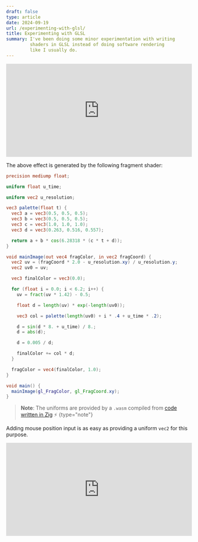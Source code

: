 ```yaml
---
draft: false
type: article
date: 2024-09-19
url: /experimenting-with-glsl/
title: Experimenting with GLSL
summary: I've been doing some minor experimentation with writing
         shaders in GLSL instead of doing software rendering
         like I usually do.
---
```


<iframe src="https://art.c7.se/shaders/res/" width="100%" frameborder="0" style="aspect-ratio: 2/1;"></iframe>

The above effect is generated by the following fragment shader:

```glsl
precision mediump float;

uniform float u_time;

uniform vec2 u_resolution;

vec3 palette(float t) {
  vec3 a = vec3(0.5, 0.5, 0.5);
  vec3 b = vec3(0.5, 0.5, 0.5);
  vec3 c = vec3(1.0, 1.0, 1.0);
  vec3 d = vec3(0.263, 0.516, 0.557);

  return a + b * cos(6.28318 * (c * t + d));
}

void mainImage(out vec4 fragColor, in vec2 fragCoord) {
  vec2 uv = (fragCoord * 2.0 - u_resolution.xy) / u_resolution.y;
  vec2 uv0 = uv;

  vec3 finalColor = vec3(0.0);

  for (float i = 0.0; i < 6.2; i++) {
    uv = fract(uv * 1.42) - 0.5;

    float d = length(uv) * exp(-length(uv0));

    vec3 col = palette(length(uv0) + i * .4 + u_time * .2);

    d = sin(d * 8. + u_time) / 8.;
    d = abs(d);

    d = 0.005 / d;

    finalColor += col * d;
  }

  fragColor = vec4(finalColor, 1.0);
}

void main() {
  mainImage(gl_FragColor, gl_FragCoord.xy);
}
```

> **Note**: The uniforms are provided by a `.wasm` compiled from [code written in Zig](https://art.c7.se/shaders/res/src/webgl.zig) ⚡
{type="note"}

Adding mouse position input is as easy as providing a uniform `vec2` for this purpose.

<iframe src="https://art.c7.se/shaders/cubes/" width="100%" frameborder="0" style="aspect-ratio: 2/1;"></iframe>
